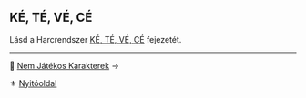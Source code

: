 ## KÉ, TÉ, VÉ, CÉ

Lásd a Harcrendszer [KÉ, TÉ, VÉ, CÉ](062_01_ke_te_ve_ce.md) fejezetét.

---

🔗 [Nem Játékos Karakterek](019_njk.md) →

⚜️ [Nyitóoldal](start.md#1-karakteralkot%C3%A1s)

